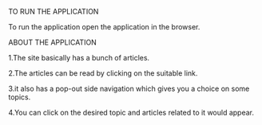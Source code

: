 TO RUN THE APPLICATION

To run the application open the application in the browser.

ABOUT THE APPLICATION

1.The site basically has a bunch of articles.

2.The articles can be read by clicking on the suitable link.

3.it also has a pop-out side navigation which gives you a choice on some topics.

4.You can click on the desired topic and articles related to it would appear.

